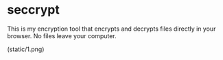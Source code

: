 # seccrypt

This is my encryption tool that encrypts and decrypts files directly in your browser. 
No files leave your computer.

(static/1.png)

